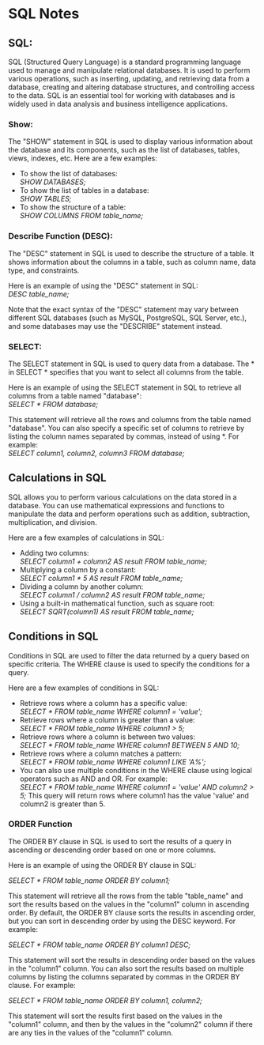 <h1>SQL Notes</h1>
<h2>SQL:</h2><p> SQL (Structured Query Language) is a standard programming language used to manage and manipulate relational databases. It is used to perform various operations, such as inserting, updating, and retrieving data from a database, creating and altering database structures, and controlling access to the data. SQL is an essential tool for working with databases and is widely used in data analysis and business intelligence applications. </p>

<h3>Show:</h3><p>The "SHOW" statement in SQL is used to display various information about the database and its components, such as the list of databases, tables, views, indexes, etc. Here are a few examples:
<ul>
<li>To show the list of databases:<br>
<i>SHOW DATABASES;</i>
</li>
<li>To show the list of tables in a database:<br>
<i>SHOW TABLES;</i>
</li>
<li>To show the structure of a table:<br>
<i>SHOW COLUMNS FROM table_name;</i>
</li>
</ul></p>
<h3>Describe Function (DESC):</h3><p>The "DESC" statement in SQL is used to describe the structure of a table. It shows information about the columns in a table, such as column name, data type, and constraints.

Here is an example of using the "DESC" statement in SQL:
<br>
<i>DESC table_name;</i>

Note that the exact syntax of the "DESC" statement may vary between different SQL databases (such as MySQL, PostgreSQL, SQL Server, etc.), and some databases may use the "DESCRIBE" statement instead.</p>

<h3>SELECT: </h3><p>The SELECT statement in SQL is used to query data from a database. The * in SELECT * specifies that you want to select all columns from the table.

Here is an example of using the SELECT statement in SQL to retrieve all columns from a table named "database":
<br>
<i>SELECT * FROM database;</i></p>

<p>This statement will retrieve all the rows and columns from the table named "database". You can also specify a specific set of columns to retrieve by listing the column names separated by commas, instead of using *. For example:
<br>
<i>SELECT column1, column2, column3 FROM database;</i></p>

<h2>Calculations in SQL</h2>
<p>SQL allows you to perform various calculations on the data stored in a database. You can use mathematical expressions and functions to manipulate the data and perform operations such as addition, subtraction, multiplication, and division.<br>

<p>Here are a few examples of calculations in SQL:
<ul>
<li>Adding two columns:<br>
<i>SELECT column1 + column2 AS result FROM table_name;</i></li>

<li>Multiplying a column by a constant:<br>
<i>SELECT column1 * 5 AS result FROM table_name;</i></li>

<li>Dividing a column by another column:<br>
<i>SELECT column1 / column2 AS result FROM table_name;</i></li>

<li>Using a built-in mathematical function, such as square root:<br>
<i>SELECT SQRT(column1) AS result FROM table_name;</i></li></ul></p>

<h2>Conditions in SQL</h2>
<p>Conditions in SQL are used to filter the data returned by a query based on specific criteria. The WHERE clause is used to specify the conditions for a query.</p>
<p>Here are a few examples of conditions in SQL:

<ul>
<li>Retrieve rows where a column has a specific value:<br>
<i>SELECT * FROM table_name WHERE column1 = 'value';</i></li>

<li>Retrieve rows where a column is greater than a value:<br>
<i>SELECT * FROM table_name WHERE column1 > 5;</i></li>

<li>Retrieve rows where a column is between two values:<br>
<i>SELECT * FROM table_name WHERE column1 BETWEEN 5 AND 10;</i></li>

<li>Retrieve rows where a column matches a pattern:<br>
<i>SELECT * FROM table_name WHERE column1 LIKE 'A%';</i></li>

<li>You can also use multiple conditions in the WHERE clause using logical operators such as AND and OR. For example:<br>
<i>SELECT * FROM table_name WHERE column1 = 'value' AND column2 > 5;</i>
This query will return rows where column1 has the value 'value' and column2 is greater than 5.</li>
</ul></p>

<h3>ORDER Function</h3>
<p>The ORDER BY clause in SQL is used to sort the results of a query in ascending or descending order based on one or more columns.</p>

<p>Here is an example of using the ORDER BY clause in SQL:</p>

<p><i>SELECT * FROM table_name ORDER BY column1;</i></p>
<p>This statement will retrieve all the rows from the table "table_name" and sort the results based on the values in the "column1" column in ascending order. By default, the ORDER BY clause sorts the results in ascending order, but you can sort in descending order by using the DESC keyword. For example:</p>

<p><i>SELECT * FROM table_name ORDER BY column1 DESC;</i></p>

<p>This statement will sort the results in descending order based on the values in the "column1" column. You can also sort the results based on multiple columns by listing the columns separated by commas in the ORDER BY clause. For example:</p>

<p><i>SELECT * FROM table_name ORDER BY column1, column2;</i></p>

<p>This statement will sort the results first based on the values in the "column1" column, and then by the values in the "column2" column if there are any ties in the values of the "column1" column.</p>